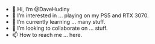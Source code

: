 - 👋 Hi, I’m @DaveHudiny
- 👀 I’m interested in ... playing on my PS5 and RTX 3070.
- 🌱 I’m currently learning ... many stuff.
- 💞️ I’m looking to collaborate on ... stuff.
- 📫 How to reach me ... here.

<!---
DaveHudiny/DaveHudiny is a ✨ special ✨ repository because its `README.md` (this file) appears on your GitHub profile.
You can click the Preview link to take a look at your changes.
--->
